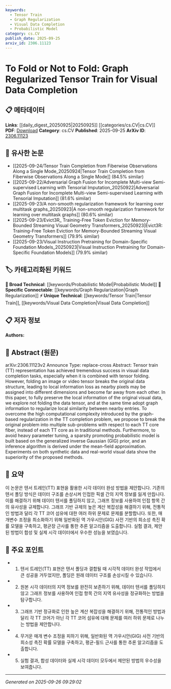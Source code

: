 ```yaml
---
keywords:
  - Tensor Train
  - Graph Regularization
  - Visual Data Completion
  - Probabilistic Model
category: cs.CV
publish_date: 2025-09-25
arxiv_id: 2306.11123
---
```


<!-- KEYWORD_LINKING_METADATA:
{
  "processed_timestamp": "2025-09-26T09:29:02.864930",
  "vocabulary_version": "1.0",
  "selected_keywords": [
    "Tensor Train",
    "Graph Regularization",
    "Visual Data Completion",
    "Probabilistic Model"
  ],
  "rejected_keywords": [],
  "similarity_scores": {
    "Tensor Train": 0.78,
    "Graph Regularization": 0.83,
    "Visual Data Completion": 0.75,
    "Probabilistic Model": 0.72
  },
  "extraction_method": "AI_prompt_based",
  "budget_applied": true,
  "candidates_json": {
    "candidates": [
      {
        "surface": "Tensor Train",
        "canonical": "Tensor Train",
        "aliases": [
          "TT"
        ],
        "category": "unique_technical",
        "rationale": "Tensor Train is a specific technique central to the paper's methodology, providing a unique approach to visual data completion.",
        "novelty_score": 0.75,
        "connectivity_score": 0.65,
        "specificity_score": 0.85,
        "link_intent_score": 0.78
      },
      {
        "surface": "Graph Regularization",
        "canonical": "Graph Regularization",
        "aliases": [
          "Graph-based Regularization"
        ],
        "category": "specific_connectable",
        "rationale": "Graph Regularization is a key concept in enhancing local similarity, linking well with graph-based methods in machine learning.",
        "novelty_score": 0.68,
        "connectivity_score": 0.82,
        "specificity_score": 0.8,
        "link_intent_score": 0.83
      },
      {
        "surface": "Visual Data Completion",
        "canonical": "Visual Data Completion",
        "aliases": [
          "Image Completion",
          "Video Completion"
        ],
        "category": "unique_technical",
        "rationale": "This is the main application of the proposed method, providing a specific context for tensor train techniques.",
        "novelty_score": 0.7,
        "connectivity_score": 0.6,
        "specificity_score": 0.78,
        "link_intent_score": 0.75
      },
      {
        "surface": "Probabilistic Model",
        "canonical": "Probabilistic Model",
        "aliases": [
          "Probabilistic Framework"
        ],
        "category": "broad_technical",
        "rationale": "Probabilistic models are fundamental in machine learning, offering a broad technical linkage to statistical methods.",
        "novelty_score": 0.5,
        "connectivity_score": 0.85,
        "specificity_score": 0.65,
        "link_intent_score": 0.72
      }
    ],
    "ban_list_suggestions": [
      "Method",
      "Experiment",
      "Performance"
    ]
  },
  "decisions": [
    {
      "candidate_surface": "Tensor Train",
      "resolved_canonical": "Tensor Train",
      "decision": "linked",
      "scores": {
        "novelty": 0.75,
        "connectivity": 0.65,
        "specificity": 0.85,
        "link_intent": 0.78
      }
    },
    {
      "candidate_surface": "Graph Regularization",
      "resolved_canonical": "Graph Regularization",
      "decision": "linked",
      "scores": {
        "novelty": 0.68,
        "connectivity": 0.82,
        "specificity": 0.8,
        "link_intent": 0.83
      }
    },
    {
      "candidate_surface": "Visual Data Completion",
      "resolved_canonical": "Visual Data Completion",
      "decision": "linked",
      "scores": {
        "novelty": 0.7,
        "connectivity": 0.6,
        "specificity": 0.78,
        "link_intent": 0.75
      }
    },
    {
      "candidate_surface": "Probabilistic Model",
      "resolved_canonical": "Probabilistic Model",
      "decision": "linked",
      "scores": {
        "novelty": 0.5,
        "connectivity": 0.85,
        "specificity": 0.65,
        "link_intent": 0.72
      }
    }
  ]
}
-->

# To Fold or Not to Fold: Graph Regularized Tensor Train for Visual Data Completion

## 📋 메타데이터

**Links**: [[daily_digest_20250925|20250925]] [[categories/cs.CV|cs.CV]]
**PDF**: [Download](https://arxiv.org/pdf/2306.11123.pdf)
**Category**: cs.CV
**Published**: 2025-09-25
**ArXiv ID**: [2306.11123](https://arxiv.org/abs/2306.11123)

## 🔗 유사한 논문
- [[2025-09-24/Tensor Train Completion from Fiberwise Observations Along a Single Mode_20250924|Tensor Train Completion from Fiberwise Observations Along a Single Mode]] (84.5% similar)
- [[2025-09-22/Adversarial Graph Fusion for Incomplete Multi-view Semi-supervised Learning with Tensorial Imputation_20250922|Adversarial Graph Fusion for Incomplete Multi-view Semi-supervised Learning with Tensorial Imputation]] (81.6% similar)
- [[2025-09-23/A non-smooth regularization framework for learning over multitask graphs_20250923|A non-smooth regularization framework for learning over multitask graphs]] (80.6% similar)
- [[2025-09-23/Evict3R_ Training-Free Token Eviction for Memory-Bounded Streaming Visual Geometry Transformers_20250923|Evict3R: Training-Free Token Eviction for Memory-Bounded Streaming Visual Geometry Transformers]] (79.9% similar)
- [[2025-09-23/Visual Instruction Pretraining for Domain-Specific Foundation Models_20250923|Visual Instruction Pretraining for Domain-Specific Foundation Models]] (79.9% similar)

## 🏷️ 카테고리화된 키워드
**🧠 Broad Technical**: [[keywords/Probabilistic Model|Probabilistic Model]]
**🔗 Specific Connectable**: [[keywords/Graph Regularization|Graph Regularization]]
**⚡ Unique Technical**: [[keywords/Tensor Train|Tensor Train]], [[keywords/Visual Data Completion|Visual Data Completion]]

## 📋 저자 정보

**Authors:** 

## 📄 Abstract (원문)

arXiv:2306.11123v2 Announce Type: replace-cross 
Abstract: Tensor train (TT) representation has achieved tremendous success in visual data completion tasks, especially when it is combined with tensor folding. However, folding an image or video tensor breaks the original data structure, leading to local information loss as nearby pixels may be assigned into different dimensions and become far away from each other. In this paper, to fully preserve the local information of the original visual data, we explore not folding the data tensor, and at the same time adopt graph information to regularize local similarity between nearby entries. To overcome the high computational complexity introduced by the graph-based regularization in the TT completion problem, we propose to break the original problem into multiple sub-problems with respect to each TT core fiber, instead of each TT core as in traditional methods. Furthermore, to avoid heavy parameter tuning, a sparsity promoting probabilistic model is built based on the generalized inverse Gaussian (GIG) prior, and an inference algorithm is derived under the mean-field approximation. Experiments on both synthetic data and real-world visual data show the superiority of the proposed methods.

## 📝 요약

이 논문은 텐서 트레인(TT) 표현을 활용한 시각 데이터 완성 방법을 제안합니다. 기존의 텐서 폴딩 방식은 데이터 구조를 손상시켜 인접한 픽셀 간의 지역 정보를 잃게 만듭니다. 이를 해결하기 위해 데이터 텐서를 폴딩하지 않고, 그래프 정보를 사용하여 인접 항목 간의 유사성을 규제합니다. 그래프 기반 규제의 높은 계산 복잡성을 해결하기 위해, 전통적인 방법과 달리 각 TT 코어 섬유에 대한 여러 하위 문제로 문제를 분할합니다. 또한, 매개변수 조정을 최소화하기 위해 일반화된 역 가우시안(GIG) 사전 기반의 희소성 촉진 확률 모델을 구축하고, 평균장 근사를 통한 추론 알고리즘을 도출합니다. 실험 결과, 제안된 방법이 합성 및 실제 시각 데이터에서 우수한 성능을 보였습니다.

## 🎯 주요 포인트

- 1. 텐서 트레인(TT) 표현은 텐서 폴딩과 결합될 때 시각적 데이터 완성 작업에서 큰 성공을 거두었지만, 폴딩은 원래 데이터 구조를 손상시킬 수 있습니다.
- 2. 원본 시각 데이터의 지역 정보를 완전히 보존하기 위해, 데이터 텐서를 폴딩하지 않고 그래프 정보를 사용하여 인접 항목 간의 지역 유사성을 정규화하는 방법을 탐구합니다.
- 3. 그래프 기반 정규화로 인한 높은 계산 복잡성을 해결하기 위해, 전통적인 방법과 달리 각 TT 코어가 아닌 각 TT 코어 섬유에 대해 문제를 여러 하위 문제로 나누는 방법을 제안합니다.
- 4. 무거운 매개 변수 조정을 피하기 위해, 일반화된 역 가우시안(GIG) 사전 기반의 희소성 촉진 확률 모델을 구축하고, 평균-필드 근사를 통한 추론 알고리즘을 도출합니다.
- 5. 실험 결과, 합성 데이터와 실제 시각 데이터 모두에서 제안된 방법의 우수성을 보여줍니다.


---

*Generated on 2025-09-26 09:29:02*